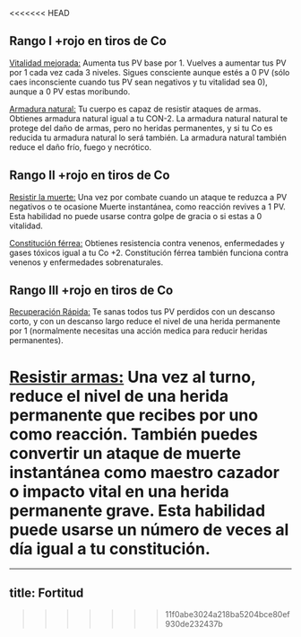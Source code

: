 <<<<<<< HEAD
## Rango I +rojo en tiros de Co

<u>Vitalidad mejorada:</u> Aumenta tus PV base por 1. Vuelves a aumentar tus PV por 1 cada vez cada 3 niveles. Sigues consciente aunque estés a 0 PV (sólo caes inconsciente cuando tus PV sean negativos y tu vitalidad sea 0), aunque a 0 PV estas moribundo.

<u>Armadura natural:</u> Tu cuerpo es capaz de resistir ataques de armas. Obtienes armadura natural igual a tu CON-2. La armadura natural natural te protege del daño de armas, pero no heridas permanentes, y si tu Co es reducida tu armadura natural  lo será también. La armadura natural también reduce el daño frío, fuego y necrótico.

## Rango II +rojo en tiros de Co

<u>Resistir la muerte:</u> Una vez por combate cuando un ataque te reduzca a PV negativos o te ocasione Muerte instantánea, como reacción revives a 1 PV. Esta habilidad no puede usarse contra golpe de gracia o si estas a 0 vitalidad.

<u>Constitución férrea:</u> Obtienes resistencia contra venenos, enfermedades y gases tóxicos igual a tu Co +2. Constitución férrea también funciona contra venenos y enfermedades sobrenaturales.

## Rango III +rojo en tiros de Co

<u>Recuperación Rápida:</u> Te sanas todos tus PV perdidos con un descanso corto, y con un descanso largo reduce el nivel de una herida permanente por 1 (normalmente necesitas una acción medica para reducir heridas permanentes).

<u>Resistir armas:</u> Una vez al turno, reduce el nivel de una herida permanente que recibes por uno como reacción. También puedes convertir un ataque de muerte instantánea como maestro cazador o impacto vital en una herida permanente grave. Esta habilidad puede usarse un número de veces al día igual a tu constitución.
=======
---
title: Fortitud
---

>>>>>>> 11f0abe3024a218ba5204bce80ef930de232437b
